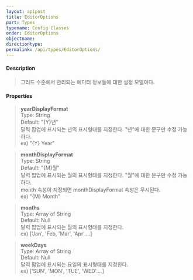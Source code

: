 ```yaml
---
layout: apipost
title: EditorOptions
part: Types
typename: Config Classes
order: EditorOptions
objectname: 
directiontype: 
permalink: /api/types/EditorOptions/
---
```


#### Description

> 그리드 수준에서 관리되는 에디터 정보들에 대한 설정 모델이다.  

#### Properties

> **yearDisplayFormat**  
> Type: String   
> Default: "{Y}년"      
> 달력 팝업에 표시되는 년의 표시형태를 지정한다. "년"에 대한 문구만 수정 가능하다.    
> ex) "{Y} Year"  

> **monthDisplayFormat**    
> Type: String     
> Default: "{M}월"     
> 달력 팝업에 표시되는 월의 표시형태를 지정한다. "월"에 대한 문구만 수정 가능하다.  
> month 속성이 지정되면 monthDisplayFormat 속성은 무시된다.  
> ex) "{M} Month"    

> **months**    
> Type: Array of String     
> Default: Null   
> 달력 팝업에 표시되는 월의 표시형태를 지정한다.   
> ex) ['Jan', 'Feb, 'Mar', 'Apr'....]    

> **weekDays**  
> Type: Array of String     
> Default: Null   
> 달력 팝업에 표시되는 요일의 표시형태를 지정한다.   
> ex) ['SUN', 'MON', 'TUE', 'WED'....]   

